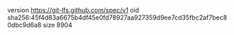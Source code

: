 version https://git-lfs.github.com/spec/v1
oid sha256:45f4d83a6675b4df45e0fd78927aa927359d9ee7cd35fbc2af7bec80dbc9d6a8
size 8904
